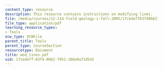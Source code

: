 ```yaml
---
content_type: resource
description: This resource contains instructions on modifying lines.
file: /media/courses/12-114-field-geology-i-fall-2005/17cede7f63f40b627951186a9a71d542_mod_lines.pdf
file_type: application/pdf
learning_resource_types:
- Tools
ocw_type: OCWFile
parent_title: Tools
parent_type: CourseSection
resourcetype: Document
title: mod_lines.pdf
uid: 17cede7f-63f4-0b62-7951-186a9a71d542
---
```

